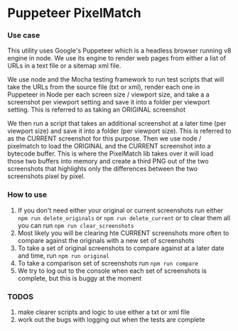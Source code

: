 # Puppeteer PixelMatch

### Use case

This utility uses Google's Puppeteer which is a headless browser running v8 engine in node.
We use its engine to render web pages from either a list of URLs in a text file or a sitemap xml file.

We use node and the Mocha testing framework to run test scripts that will take the URLs from the source file (txt or xml), render each one in Puppeteer in Node per each screen size / viewport size, and take a a screenshot per viewport setting and save it into a folder per viewport setting.  This is referred to as taking an ORIGINAL screenshot

We then run a script that takes an additional screenshot at a later time (per viewport size) and save it into a folder (per viewport size).  This is referred to as the CURRENT screenshot for this purpose.   Then we use node / pixelmatch to load the ORIGINAL and the CURRENT screenshot into a bytecode buffer.  This is where the PixelMatch lib takes over it will load those two buffers into memory and create a third PNG out of the two screenshots that highlights only the differences between the two screenshots pixel by pixel.

### How to use

1. If you don't need either your original or current screenshots run either `npm run delete_originals` or `npm run delete_current` or to clear them all you can run `npm run clear_screenshots`
2. Most likely you will be clearing hte CURRENT screenshots more often to compare against the originals with a new set of screenshots
3. To take a set of original screenshots to compare against at a later date and time, run `npm run original`
4. To take a comparison set of screenshots run `npm run compare`
5. We try to log out to the console when each set of screenshots is complete, but this is buggy at the moment

### TODOS
1. make clearer scripts and logic to use either a txt or xml file
2. work out the bugs with logging out when the tests are complete
